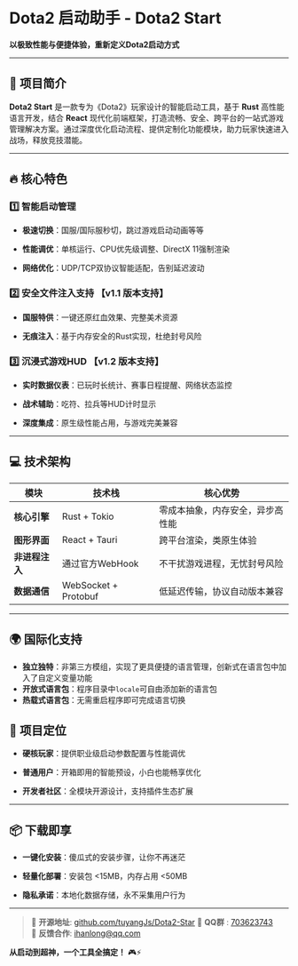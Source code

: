 # Dota2 启动助手 - Dota2 Start

**以极致性能与便捷体验，重新定义Dota2启动方式**

---

## 🚀 项目简介

**Dota2 Start** 是一款专为《Dota2》玩家设计的智能启动工具，基于 **Rust** 高性能语言开发，结合 **React** 现代化前端框架，打造流畅、安全、跨平台的一站式游戏管理解决方案。通过深度优化启动流程、提供定制化功能模块，助力玩家快速进入战场，释放竞技潜能。

---

## 🔥 核心特色

### 1️⃣ **智能启动管理**

- **极速切换**：国服/国际服秒切，跳过游戏启动动画等等
    
- **性能调优**：单核运行、CPU优先级调整、DirectX 11强制渲染
    
- **网络优化**：UDP/TCP双协议智能适配，告别延迟波动
    

### 2️⃣ **安全文件注入支持**  【v1.1 版本支持】

- **国服特供**：一键还原红血效果、完整美术资源
    
- **无痕注入**：基于内存安全的Rust实现，杜绝封号风险
    

### 3️⃣ **沉浸式游戏HUD** 【v1.2 版本支持】

- **实时数据仪表**：已玩时长统计、赛事日程提醒、网络状态监控
    
- **战术辅助**：吃符、拉兵等HUD计时显示
    
- **深度集成**：原生级性能占用，与游戏完美兼容
    

---

## 💻 技术架构

|模块|技术栈|核心优势|
|---|---|---|
|**核心引擎**|Rust + Tokio|零成本抽象，内存安全，异步高性能|
|**图形界面**|React + Tauri|跨平台渲染，类原生体验|
|**非进程注入**|通过官方WebHook|不干扰游戏进程，无忧封号风险|
|**数据通信**|WebSocket + Protobuf|低延迟传输，协议自动版本兼容|

---

## 🌍 国际化支持

-  **独立独特**：非第三方模组，实现了更具便捷的语言管理，创新式在语言包中加入了自定义变量功能
-  **开放式语言包**：程序目录中`locale`可自由添加新的语言包
-  **热载式语言包**：无需重启程序即可完成语言切换

## 🌟 项目定位

- **硬核玩家**：提供职业级启动参数配置与性能调优
    
- **普通用户**：开箱即用的智能预设，小白也能畅享优化
    
- **开发者社区**：全模块开源设计，支持插件生态扩展
    

---

## 📦 下载即享

- **一键化安装**：傻瓜式的安装步骤，让你不再迷茫
    
- **轻量化部署**：安装包 <15MB，内存占用 <50MB
    
- **隐私承诺**：本地化数据存储，永不采集用户行为
    

---

> 🔗 **开源地址**: [github.com/tuyangJs/Dota2-Star]([https://github.com/dota2-start](https://github.com/tuyangJs/Dota2-Star))  
> 📧 **QQ群** : [703623743](http://qm.qq.com/cgi-bin/qm/qr?_wv=1027&k=IVNKPTJ9WqoIHHCsy7UMkQd16NLnfjeD&authKey=WVTDqfUgdv9oV0d8%2BZz5krS98IIlB1Kuvm%2BS3pfMU1H6FBCV1b2xoG5pWsggiAgt&noverify=0&group_code=703623743)  
> 📧 **反馈合作**: ihanlong@qq.com


**从启动到超神，一个工具全搞定！** 🎮⚡️
